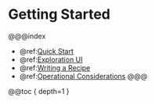 # Getting Started

@@@index
* @ref:[Quick Start](quick-start.md)
* @ref:[Exploration UI](exploration-ui.md)
* @ref:[Writing a Recipe](../community/writing-a-recipe.md)
* @ref:[Operational Considerations](operational-considerations.md)
@@@

@@toc { depth=1 }
